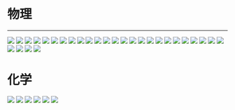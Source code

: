 # 物理
---

![](https://gitee.com/KawYang/Notes/raw/master/HomeWork/1_31/01.jpg)
![](https://gitee.com/KawYang/Notes/raw/master/HomeWork/1_31/02.jpg)
![](https://gitee.com/KawYang/Notes/raw/master/HomeWork/1_31/03.jpg)
![](https://gitee.com/KawYang/Notes/raw/master/HomeWork/1_31/04.jpg)
![](https://gitee.com/KawYang/Notes/raw/master/HomeWork/1_31/05.jpg)
![](https://gitee.com/KawYang/Notes/raw/master/HomeWork/1_31/06.jpg)
![](https://gitee.com/KawYang/Notes/raw/master/HomeWork/1_31/07.jpg)
![](https://gitee.com/KawYang/Notes/raw/master/HomeWork/1_31/08.jpg)
![](https://gitee.com/KawYang/Notes/raw/master/HomeWork/1_31/09.jpg)
![](https://gitee.com/KawYang/Notes/raw/master/HomeWork/1_31/10.jpg)
![](https://gitee.com/KawYang/Notes/raw/master/HomeWork/1_31/11.jpg)
![](https://gitee.com/KawYang/Notes/raw/master/HomeWork/1_31/12.jpg)
![](https://gitee.com/KawYang/Notes/raw/master/HomeWork/1_31/13.jpg)
![](https://gitee.com/KawYang/Notes/raw/master/HomeWork/1_31/14.jpg)
![](https://gitee.com/KawYang/Notes/raw/master/HomeWork/1_31/15.jpg)
![](https://gitee.com/KawYang/Notes/raw/master/HomeWork/1_31/16.jpg)
![](https://gitee.com/KawYang/Notes/raw/master/HomeWork/1_31/17.jpg)
![](https://gitee.com/KawYang/Notes/raw/master/HomeWork/1_31/18.jpg)
![](https://gitee.com/KawYang/Notes/raw/master/HomeWork/1_31/19.jpg)
![](https://gitee.com/KawYang/Notes/raw/master/HomeWork/1_31/20.jpg)
![](https://gitee.com/KawYang/Notes/raw/master/HomeWork/1_31/21.jpg)
![](https://gitee.com/KawYang/Notes/raw/master/HomeWork/1_31/22.jpg)
![](https://gitee.com/KawYang/Notes/raw/master/HomeWork/1_31/23.jpg)
![](https://gitee.com/KawYang/Notes/raw/master/HomeWork/1_31/24.jpg)
![](https://gitee.com/KawYang/Notes/raw/master/HomeWork/1_31/25.jpg)
![](https://gitee.com/KawYang/Notes/raw/master/HomeWork/1_31/26.jpg)
![](https://gitee.com/KawYang/Notes/raw/master/HomeWork/1_31/27.jpg)
![](https://gitee.com/KawYang/Notes/raw/master/HomeWork/1_31/28.jpg)
![](https://gitee.com/KawYang/Notes/raw/master/HomeWork/1_31/29.jpg)

# 化学

![](https://gitee.com/KawYang/Notes/raw/master/HomeWork/1_31/30.jpg)
![](https://gitee.com/KawYang/Notes/raw/master/HomeWork/1_31/31.jpg)
![](https://gitee.com/KawYang/Notes/raw/master/HomeWork/1_31/32.jpg)
![](https://gitee.com/KawYang/Notes/raw/master/HomeWork/1_31/33.jpg)
![](https://gitee.com/KawYang/Notes/raw/master/HomeWork/1_31/34.jpg)
![](https://gitee.com/KawYang/Notes/raw/master/HomeWork/1_31/35.jpg)